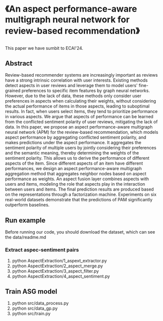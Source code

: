 # 《An aspect performance-aware multigraph neural network for review-based recommendation》

## 
This paper we have sumbit to ECAI'24.


## Abstract
Review-based recommender systems are increasingly important as reviews have a strong intrinsic correlation with user interests. 
Existing methods detect aspects in user reviews and leverage them to model users' fine-grained preferences to specific item features by graph neural networks.
However, due to the lack of data, these methods only consider user preferences in aspects when calculating their weights, without considering the actual performance of items in those aspects, leading to suboptimal results. 
In fact, when users select items, they tend to prioritize performance in various aspects. 
We argue that aspects of performance can be learned from the conflicted sentiment polarity of user reviews, mitigating the lack of data.
In this paper, we propose an aspect performance-aware multigraph neural network (APM) for the review-based recommendation, which models aspect performance by aggregating conflicted sentiment polarity, and makes predictions under the aspect performance. 
It aggregates the sentiment polarity of multiple users by jointly considering their preferences and the semantic meaning, thereby determining the weights of the sentiment polarity.
This allows us to derive the performance of different aspects of the item.
Since different aspects of an item have different performances, we design an aspect performance-aware multigraph aggregation method that aggregates neighbor nodes based on aspect performance as weights.
An aspect fusion layer combines aspects with users and items, modeling the role that aspects play in the interaction between users and items.
The final prediction results are produced based on the representations through a factorization machine. 
Experiments on six real-world datasets demonstrate that the predictions of PAM significantly outperform baselines.

## Run example
Before running our code, you should download the dataset, which can see the data/readme.md

### Extract aspec-sentiment pairs
1. python AspectExtraction/1_aspext_extractor.py
2. python AspectExtraction/2_aspect_merge.py
3. python AspectExtraction/3_aspect_filter.py
4. python AspectExtraction/4_aspect_sentiment.py
## Train ASG model
1. python src/data_process.py
2. python src/data_gp.py
3. python src/train.py